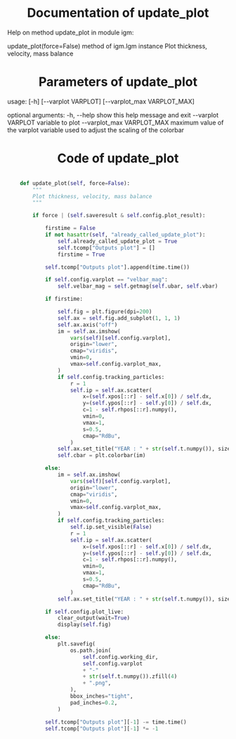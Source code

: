 

### <h1 align="center" id="title"> Documentation of update_plot </h1>


Help on method update_plot in module igm:

update_plot(force=False) method of igm.Igm instance
    Plot thickness, velocity, mass balance



### <h1 align="center" id="title"> Parameters of update_plot </h1>


usage: [-h] [--varplot VARPLOT] [--varplot_max VARPLOT_MAX]

optional arguments:
  -h, --help            show this help message and exit
  --varplot VARPLOT     variable to plot
  --varplot_max VARPLOT_MAX
                        maximum value of the varplot variable used to adjust
                        the scaling of the colorbar


### <h1 align="center" id="title"> Code of update_plot </h1>


```python 

    def update_plot(self, force=False):
        """
        Plot thickness, velocity, mass balance
        """

        if force | (self.saveresult & self.config.plot_result):

            firstime = False
            if not hasattr(self, "already_called_update_plot"):
                self.already_called_update_plot = True
                self.tcomp["Outputs plot"] = []
                firstime = True

            self.tcomp["Outputs plot"].append(time.time())

            if self.config.varplot == "velbar_mag":
                self.velbar_mag = self.getmag(self.ubar, self.vbar)

            if firstime:

                self.fig = plt.figure(dpi=200)
                self.ax = self.fig.add_subplot(1, 1, 1)
                self.ax.axis("off")
                im = self.ax.imshow(
                    vars(self)[self.config.varplot],
                    origin="lower",
                    cmap="viridis",
                    vmin=0,
                    vmax=self.config.varplot_max,
                )
                if self.config.tracking_particles:
                    r = 1
                    self.ip = self.ax.scatter(
                        x=(self.xpos[::r] - self.x[0]) / self.dx,
                        y=(self.ypos[::r] - self.y[0]) / self.dx,
                        c=1 - self.rhpos[::r].numpy(),
                        vmin=0,
                        vmax=1,
                        s=0.5,
                        cmap="RdBu",
                    )
                self.ax.set_title("YEAR : " + str(self.t.numpy()), size=15)
                self.cbar = plt.colorbar(im)

            else:
                im = self.ax.imshow(
                    vars(self)[self.config.varplot],
                    origin="lower",
                    cmap="viridis",
                    vmin=0,
                    vmax=self.config.varplot_max,
                )
                if self.config.tracking_particles:
                    self.ip.set_visible(False)
                    r = 1
                    self.ip = self.ax.scatter(
                        x=(self.xpos[::r] - self.x[0]) / self.dx,
                        y=(self.ypos[::r] - self.y[0]) / self.dx,
                        c=1 - self.rhpos[::r].numpy(),
                        vmin=0,
                        vmax=1,
                        s=0.5,
                        cmap="RdBu",
                    )
                self.ax.set_title("YEAR : " + str(self.t.numpy()), size=15)

            if self.config.plot_live:
                clear_output(wait=True)
                display(self.fig)

            else:
                plt.savefig(
                    os.path.join(
                        self.config.working_dir,
                        self.config.varplot
                        + "-"
                        + str(self.t.numpy()).zfill(4)
                        + ".png",
                    ),
                    bbox_inches="tight",
                    pad_inches=0.2,
                )

            self.tcomp["Outputs plot"][-1] -= time.time()
            self.tcomp["Outputs plot"][-1] *= -1

``` 

